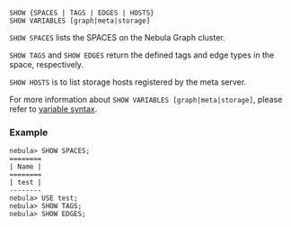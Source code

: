 ```
SHOW {SPACES | TAGS | EDGES | HOSTS}
SHOW VARIABLES [graph|meta|storage] 
```

`SHOW SPACES` lists the SPACES on the Nebula Graph cluster. 

`SHOW TAGS` and `SHOW EDGES` return the defined tags and edge types in the space, respectively. 

`SHOW HOSTS` is to list storage hosts registered by the meta server.

For more information about `SHOW VARIABLES [graph|meta|storage]`, please refer to [variable syntax](../data-administration-statements/configuration-statements/variables-syntax.md).

### Example

```
nebula> SHOW SPACES;
========
| Name |
========
| test |
--------
nebula> USE test;
nebula> SHOW TAGS;
nebula> SHOW EDGES;
```